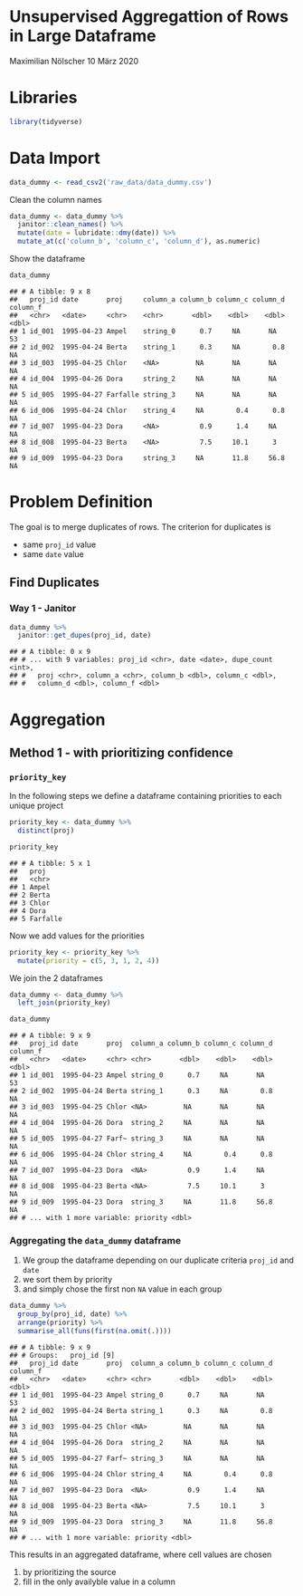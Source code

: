 Unsupervised Aggregattion of Rows in Large Dataframe
================
Maximilian Nölscher
10 März 2020

Libraries
=========

``` r
library(tidyverse)
```

Data Import
===========

``` r
data_dummy <- read_csv2('raw_data/data_dummy.csv')
```

Clean the column names

``` r
data_dummy <- data_dummy %>% 
  janitor::clean_names() %>% 
  mutate(date = lubridate::dmy(date)) %>% 
  mutate_at(c('column_b', 'column_c', 'column_d'), as.numeric)
```

Show the dataframe

``` r
data_dummy
```

    ## # A tibble: 9 x 8
    ##   proj_id date       proj     column_a column_b column_c column_d column_f
    ##   <chr>   <date>     <chr>    <chr>       <dbl>    <dbl>    <dbl>    <dbl>
    ## 1 id_001  1995-04-23 Ampel    string_0      0.7     NA       NA         53
    ## 2 id_002  1995-04-24 Berta    string_1      0.3     NA        0.8       NA
    ## 3 id_003  1995-04-25 Chlor    <NA>         NA       NA       NA         NA
    ## 4 id_004  1995-04-26 Dora     string_2     NA       NA       NA         NA
    ## 5 id_005  1995-04-27 Farfalle string_3     NA       NA       NA         NA
    ## 6 id_006  1995-04-24 Chlor    string_4     NA        0.4      0.8       NA
    ## 7 id_007  1995-04-23 Dora     <NA>          0.9      1.4     NA         NA
    ## 8 id_008  1995-04-23 Berta    <NA>          7.5     10.1      3         NA
    ## 9 id_009  1995-04-23 Dora     string_3     NA       11.8     56.8       NA

Problem Definition
==================

The goal is to merge duplicates of rows. The criterion for duplicates is

-   same `proj_id` value
-   same `date` value

Find Duplicates
---------------

### Way 1 - Janitor

``` r
data_dummy %>% 
  janitor::get_dupes(proj_id, date)
```

    ## # A tibble: 0 x 9
    ## # ... with 9 variables: proj_id <chr>, date <date>, dupe_count <int>,
    ## #   proj <chr>, column_a <chr>, column_b <dbl>, column_c <dbl>,
    ## #   column_d <dbl>, column_f <dbl>

Aggregation
===========

Method 1 - with prioritizing confidence
---------------------------------------

### `priority_key`

In the following steps we define a dataframe containing priorities to each unique project

``` r
priority_key <- data_dummy %>% 
  distinct(proj)

priority_key
```

    ## # A tibble: 5 x 1
    ##   proj    
    ##   <chr>   
    ## 1 Ampel   
    ## 2 Berta   
    ## 3 Chlor   
    ## 4 Dora    
    ## 5 Farfalle

Now we add values for the priorities

``` r
priority_key <- priority_key %>% 
  mutate(priority = c(5, 3, 1, 2, 4))
```

We join the 2 dataframes

``` r
data_dummy <- data_dummy %>% 
  left_join(priority_key)

data_dummy
```

    ## # A tibble: 9 x 9
    ##   proj_id date       proj  column_a column_b column_c column_d column_f
    ##   <chr>   <date>     <chr> <chr>       <dbl>    <dbl>    <dbl>    <dbl>
    ## 1 id_001  1995-04-23 Ampel string_0      0.7     NA       NA         53
    ## 2 id_002  1995-04-24 Berta string_1      0.3     NA        0.8       NA
    ## 3 id_003  1995-04-25 Chlor <NA>         NA       NA       NA         NA
    ## 4 id_004  1995-04-26 Dora  string_2     NA       NA       NA         NA
    ## 5 id_005  1995-04-27 Farf~ string_3     NA       NA       NA         NA
    ## 6 id_006  1995-04-24 Chlor string_4     NA        0.4      0.8       NA
    ## 7 id_007  1995-04-23 Dora  <NA>          0.9      1.4     NA         NA
    ## 8 id_008  1995-04-23 Berta <NA>          7.5     10.1      3         NA
    ## 9 id_009  1995-04-23 Dora  string_3     NA       11.8     56.8       NA
    ## # ... with 1 more variable: priority <dbl>

### Aggregating the `data_dummy` dataframe

1.  We group the dataframe depending on our duplicate criteria `proj_id` and `date`
2.  we sort them by priority
3.  and simply chose the first non `NA` value in each group

``` r
data_dummy %>% 
  group_by(proj_id, date) %>% 
  arrange(priority) %>% 
  summarise_all(funs(first(na.omit(.))))
```

    ## # A tibble: 9 x 9
    ## # Groups:   proj_id [9]
    ##   proj_id date       proj  column_a column_b column_c column_d column_f
    ##   <chr>   <date>     <chr> <chr>       <dbl>    <dbl>    <dbl>    <dbl>
    ## 1 id_001  1995-04-23 Ampel string_0      0.7     NA       NA         53
    ## 2 id_002  1995-04-24 Berta string_1      0.3     NA        0.8       NA
    ## 3 id_003  1995-04-25 Chlor <NA>         NA       NA       NA         NA
    ## 4 id_004  1995-04-26 Dora  string_2     NA       NA       NA         NA
    ## 5 id_005  1995-04-27 Farf~ string_3     NA       NA       NA         NA
    ## 6 id_006  1995-04-24 Chlor string_4     NA        0.4      0.8       NA
    ## 7 id_007  1995-04-23 Dora  <NA>          0.9      1.4     NA         NA
    ## 8 id_008  1995-04-23 Berta <NA>          7.5     10.1      3         NA
    ## 9 id_009  1995-04-23 Dora  string_3     NA       11.8     56.8       NA
    ## # ... with 1 more variable: priority <dbl>

This results in an aggregated dataframe, where cell values are chosen

1.  by prioritizing the source
2.  fill in the only availyble value in a column
